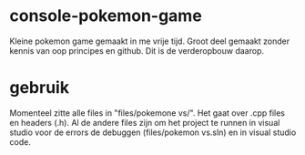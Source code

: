 # console-pokemon-game
Kleine pokemon game gemaakt in me vrije tijd. Groot deel gemaakt zonder kennis van oop principes en github. Dit is de verderopbouw daarop.

# gebruik
Momenteel zitte alle files in "files/pokemone vs/". Het gaat over .cpp files en headers (.h). Al de andere files zijn om het project te runnen in visual studio voor de errors de debuggen (files/pokemon vs.sln) en in visual studio code. 


